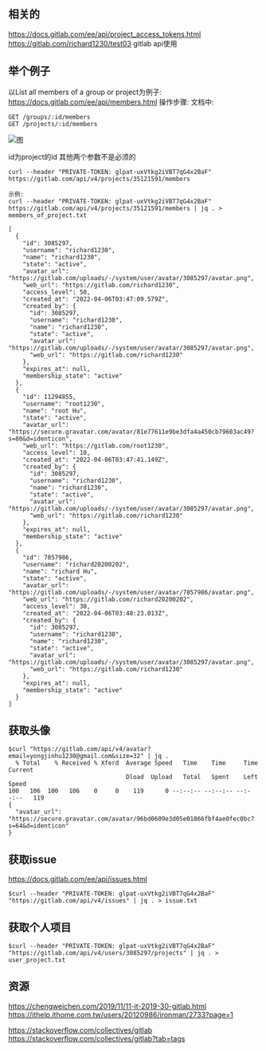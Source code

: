 

## 相关的
https://docs.gitlab.com/ee/api/project_access_tokens.html
https://gitlab.com/richard1230/test03
gitlab api使用

## 举个例子
以List all members of a group or project为例子:
https://docs.gitlab.com/ee/api/members.html
操作步骤:
文档中:
```
GET /groups/:id/members 
GET /projects/:id/members
```

![图](file:///private/var/folders/rn/r6_l2xln77j0bv69j2c_5rg00000gp/T/WizNote/ae0d46b5-ca1b-49ad-ac8e-36c70a4917c4/index_files/41731964.png)

id为project的id
其他两个参数不是必须的
```
curl --header "PRIVATE-TOKEN: glpat-uxVtkg2iVBT7qG4x2BaF" https://gitlab.com/api/v4/projects/35121591/members

示例:
curl --header "PRIVATE-TOKEN: glpat-uxVtkg2iVBT7qG4x2BaF" https://gitlab.com/api/v4/projects/35121591/members | jq . > members_of_project.txt

[
  {
    "id": 3085297,
    "username": "richard1230",
    "name": "richard1230",
    "state": "active",
    "avatar_url": "https://gitlab.com/uploads/-/system/user/avatar/3085297/avatar.png",
    "web_url": "https://gitlab.com/richard1230",
    "access_level": 50,
    "created_at": "2022-04-06T03:47:09.579Z",
    "created_by": {
      "id": 3085297,
      "username": "richard1230",
      "name": "richard1230",
      "state": "active",
      "avatar_url": "https://gitlab.com/uploads/-/system/user/avatar/3085297/avatar.png",
      "web_url": "https://gitlab.com/richard1230"
    },
    "expires_at": null,
    "membership_state": "active"
  },
  {
    "id": 11294855,
    "username": "root1230",
    "name": "root Hu",
    "state": "active",
    "avatar_url": "https://secure.gravatar.com/avatar/81e77611e9be3dfa4a450cb79603ac49?s=80&d=identicon",
    "web_url": "https://gitlab.com/root1230",
    "access_level": 10,
    "created_at": "2022-04-06T03:47:41.149Z",
    "created_by": {
      "id": 3085297,
      "username": "richard1230",
      "name": "richard1230",
      "state": "active",
      "avatar_url": "https://gitlab.com/uploads/-/system/user/avatar/3085297/avatar.png",
      "web_url": "https://gitlab.com/richard1230"
    },
    "expires_at": null,
    "membership_state": "active"
  },
  {
    "id": 7857986,
    "username": "richard20200202",
    "name": "richard Hu",
    "state": "active",
    "avatar_url": "https://gitlab.com/uploads/-/system/user/avatar/7857986/avatar.png",
    "web_url": "https://gitlab.com/richard20200202",
    "access_level": 30,
    "created_at": "2022-04-06T03:48:23.013Z",
    "created_by": {
      "id": 3085297,
      "username": "richard1230",
      "name": "richard1230",
      "state": "active",
      "avatar_url": "https://gitlab.com/uploads/-/system/user/avatar/3085297/avatar.png",
      "web_url": "https://gitlab.com/richard1230"
    },
    "expires_at": null,
    "membership_state": "active"
  }
]

```
## 获取头像
```
$curl "https://gitlab.com/api/v4/avatar?email=yongjinhu1230@gmail.com&size=32" | jq .
  % Total    % Received % Xferd  Average Speed   Time    Time     Time  Current
                                 Dload  Upload   Total   Spent    Left  Speed
100   106  100   106    0     0    119      0 --:--:-- --:--:-- --:--:--   119
{
  "avatar_url": "https://secure.gravatar.com/avatar/96bd0609e3d05e01866fbf4ae0fec0bc?s=64&d=identicon"
}
```

## 获取issue
https://docs.gitlab.com/ee/api/issues.html
```
$curl --header "PRIVATE-TOKEN: glpat-uxVtkg2iVBT7qG4x2BaF" "https://gitlab.com/api/v4/issues" | jq . > issue.txt
```

## 获取个人项目
```
$curl --header "PRIVATE-TOKEN: glpat-uxVtkg2iVBT7qG4x2BaF" "https://gitlab.com/api/v4/users/3085297/projects" | jq . > user_project.txt
```


## 资源
https://chengweichen.com/2019/11/11-it-2019-30-gitlab.html
https://ithelp.ithome.com.tw/users/20120986/ironman/2733?page=1

https://stackoverflow.com/collectives/gitlab
https://stackoverflow.com/collectives/gitlab?tab=tags